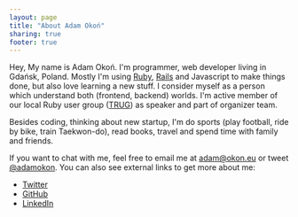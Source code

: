 ```yaml
---
layout: page
title: "About Adam Okoń"
sharing: true
footer: true
---
```


Hey, My name is Adam Okoń. I'm programmer, web developer living in Gdańsk, Poland.
Mostly I'm using [Ruby](http://ruby-lang.org), [Rails](http://rubyonrails.org) and Javascript to make things done,
but also love learning a new stuff. 
I consider myself as a person which understand both (frontend, backend) worlds. 
I'm active member of our local Ruby user group ([TRUG](http://trug.pl)) as speaker and part of organizer team. 

Besides coding, thinking about new startup, I'm do sports (play football, ride by bike, train Taekwon-do),
read books, travel and spend time with family and friends.

If you want to chat with me, feel free to email me at adam@okon.eu or tweet [@adamokon](https://twitter.com/adamokon).
You can also see external links to get more about me:

* [Twitter](https://twitter.com/adamokon)
* [GitHub](https://github.com/aokon)
* [LinkedIn](http://linkedin.com/pub/adam-oko%C5%84/16/7a5/119)
